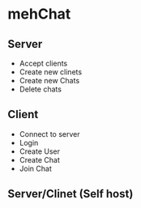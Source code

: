 

# mehChat

## Server
- Accept clients
- Create new clinets
- Create new Chats
- Delete chats

## Client
- Connect to server
- Login
- Create User
- Create Chat
- Join Chat

## Server/Clinet (Self host)
